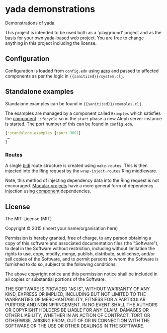 # yada demonstrations

Demonstrations of yada.

This project is intended to be used both as a 'playground' project and as the basis for your own yada-based web project. You are free to change anything in this project including the license.

## Configuration

Configuration is loaded from `config.edn` using [aero](https://github.com/juxt/aero) and passed to affected components as per the logic in `{{sanitized}}/system.clj`.

## Standalone examples

Standalone examples can be found in `{{sanitized}}/examples.clj`.

The examples are managed by a component called `Examples` which satisfies the [component](https://github.com/stuartsierra/component) `Lifecycle` so in the `start` phase a new Aleph server instance is started. The port number of this can be found in `config.edn`.

```clojure
{:standalone-examples {:port 3001}
 …
}
 ```

### Routes

A single [bidi](https://github.com/juxt/bidi) route structure is created using `make-routes`. This is then injected into the Ring request by the `wrap-inject-routes` Ring middleware.

Note, this method of injecting dependency data into the Ring request is not encouraged. [Modular projects](https://modularity.org) have a more general form of dependency injection using [component](https://github.com/stuartsierra/component) dependencies.



## License

The MIT License (MIT)

Copyright © 2015 (insert your name/organisation here)

Permission is hereby granted, free of charge, to any person obtaining a copy of this software and associated documentation files (the "Software"), to deal in the Software without restriction, including without limitation the rights to use, copy, modify, merge, publish, distribute, sublicense, and/or sell copies of the Software, and to permit persons to whom the Software is furnished to do so, subject to the following conditions:

The above copyright notice and this permission notice shall be included in all copies or substantial portions of the Software.

THE SOFTWARE IS PROVIDED "AS IS", WITHOUT WARRANTY OF ANY KIND, EXPRESS OR IMPLIED, INCLUDING BUT NOT LIMITED TO THE WARRANTIES OF MERCHANTABILITY, FITNESS FOR A PARTICULAR PURPOSE AND NONINFRINGEMENT. IN NO EVENT SHALL THE AUTHORS OR COPYRIGHT HOLDERS BE LIABLE FOR ANY CLAIM, DAMAGES OR OTHER LIABILITY, WHETHER IN AN ACTION OF CONTRACT, TORT OR OTHERWISE, ARISING FROM, OUT OF OR IN CONNECTION WITH THE SOFTWARE OR THE USE OR OTHER DEALINGS IN THE SOFTWARE.
